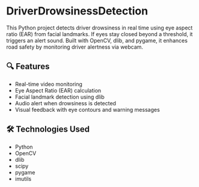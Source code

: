 # DriverDrowsinessDetection
This Python project detects driver drowsiness in real time using eye aspect ratio (EAR) from facial landmarks. If eyes stay closed beyond a threshold, it triggers an alert sound. Built with OpenCV, dlib, and pygame, it enhances road safety by monitoring driver alertness via webcam.
## 🔍 Features
- Real-time video monitoring
- Eye Aspect Ratio (EAR) calculation
- Facial landmark detection using dlib
- Audio alert when drowsiness is detected
- Visual feedback with eye contours and warning messages

## 🛠️ Technologies Used
- Python
- OpenCV
- dlib
- scipy
- pygame
- imutils
